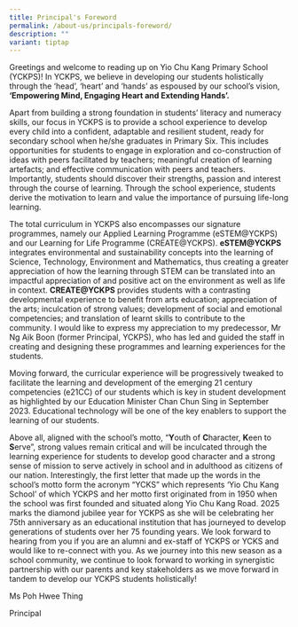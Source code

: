```yaml
---
title: Principal's Foreword
permalink: /about-us/principals-foreword/
description: ""
variant: tiptap
---
```

<p>Greetings and welcome to reading up on Yio Chu Kang Primary School (YCKPS)! In YCKPS, we believe in developing our students holistically through the ‘head’, ‘heart’ and ‘hands’ as espoused by our school’s vision, <strong>‘Empowering Mind, Engaging Heart and Extending Hands’.</strong></p><p>Apart from building a strong foundation in students’ literacy and numeracy skills, our focus in YCKPS is to provide a school experience to develop every child into a confident, adaptable and resilient student, ready for secondary school when he/she graduates in Primary Six. This includes opportunities for students to engage in exploration and co-construction of ideas with peers facilitated by teachers; meaningful creation of learning artefacts; and effective communication with peers and teachers. Importantly, students should discover their strengths, passion and interest through the course of learning. Through the school experience, students derive the motivation to learn and value the importance of pursuing life-long learning.</p><p>The total curriculum in YCKPS also encompasses our signature programmes, namely our Applied Learning Programme (eSTEM@YCKPS) and our Learning for Life Programme (CREATE@YCKPS). <strong>eSTEM@YCKPS</strong> integrates environmental and sustainability concepts into the learning of Science, Technology, Environment and Mathematics, thus creating a greater appreciation of how the learning through STEM can be translated into an impactful appreciation of and positive act on the environment as well as life in context. <strong>CREATE@YCKPS</strong> provides students with a contrasting developmental experience to benefit from arts education; appreciation of the arts; inculcation of strong values; development of social and emotional competencies; and translation of learnt skills to contribute to the community. I would like to express my appreciation to my predecessor, Mr Ng Aik Boon (former Principal, YCKPS), who has led and guided the staff in creating and designing these programmes and learning experiences for the students.</p><p>Moving forward, the curricular experience will be progressively tweaked to facilitate the learning and development of the emerging 21 century competencies (e21CC) of our students which is key in student development as highlighted by our Education Minister Chan Chun Sing in September 2023. Educational technology will be one of the key enablers to support the learning of our students.</p><p>Above all, aligned with the school’s motto, “<strong>Y</strong>outh of <strong>C</strong>haracter, <strong>K</strong>een to <strong>S</strong>erve”, strong values remain critical and will be inculcated through the learning experience for students to develop good character and a strong sense of mission to serve actively in school and in adulthood as citizens of our nation. Interestingly, the first letter that made up the words in the school’s motto form the acronym “YCKS” which represents ‘Yio Chu Kang School’ of which YCKPS and her motto first originated from in 1950 when the school was first founded and situated along Yio Chu Kang Road. 2025 marks the diamond jubilee year for YCKPS as she will be celebrating her 75th anniversary as an educational institution that has journeyed to develop generations of students over her 75 founding years. We look forward to hearing from you if you are an alumni and ex-staff of YCKPS or YCKS and would like to re-connect with you. As we journey into this new season as a school community, we continue to look forward to working in synergistic partnership with our parents and key stakeholders as we move forward in tandem to develop our YCKPS students holistically!</p><p>Ms Poh Hwee Thing</p><p>Principal</p>